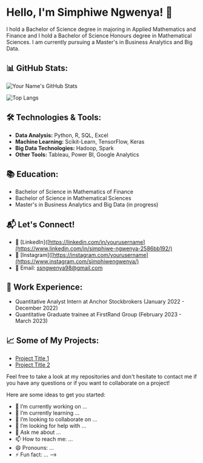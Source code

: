 # Hello, I'm Simphiwe Ngwenya! 👋

I hold a Bachelor of Science degree in majoring in Applied Mathematics and Finance and I hold a Bachelor of Science Honours degree in Mathematical Sciences. I am currently pursuing a Master's in Business Analytics and Big Data.

## 📊 GitHub Stats:

![Your Name's GitHub Stats](https://github-readme-stats.vercel.app/api?username=SimphiweNgwenya&show_icons=true&theme=radical)

![Top Langs](https://github-readme-stats.vercel.app/api/top-langs/?username=SimphiweNgwenya&layout=compact&theme=radical)

## 🛠 Technologies & Tools:

- **Data Analysis:** Python, R, SQL, Excel
- **Machine Learning:** Scikit-Learn, TensorFlow, Keras
- **Big Data Technologies:** Hadoop, Spark
- **Other Tools:** Tableau, Power BI, Google Analytics

## 📚 Education:

- Bachelor of Science in Mathematics of Finance
- Bachelor of Science in Mathematical Sciences
- Master's in Business Analytics and Big Data (in progress)

## 📬 Let's Connect!

- 💼 [LinkedIn]([https://linkedin.com/in/yourusername](https://www.linkedin.com/in/simphiwe-ngwenya-2586bb192/)
- 📸 [Instagram]([https://instagram.com/yourusername](https://www.instagram.com/simphiwengwenya/)
- 📧 Email: ssngwenya98@gmail.com

## 💼 Work Experience:

- Quantitative Analyst Intern at Anchor Stockbrokers (January 2022 - December 2022)
- Quantitative Graduate trainee at FirstRand Group (February 2023 - March 2023)

## 📈 Some of My Projects:

- [Project Title 1](https://github.com/yourusername/project1)
- [Project Title 2](https://github.com/yourusername/project2)

Feel free to take a look at my repositories and don't hesitate to contact me if you have any questions or if you want to collaborate on a project!


Here are some ideas to get you started:

- 🔭 I’m currently working on ...
- 🌱 I’m currently learning ...
- 👯 I’m looking to collaborate on ...
- 🤔 I’m looking for help with ...
- 💬 Ask me about ...
- 📫 How to reach me: ...
- 😄 Pronouns: ...
- ⚡ Fun fact: ...
-->
